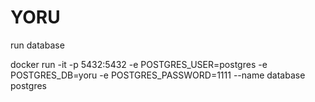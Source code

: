 # YORU

run database 

docker run -it -p 5432:5432 -e POSTGRES_USER=postgres  -e POSTGRES_DB=yoru -e POSTGRES_PASSWORD=1111 --name database postgres